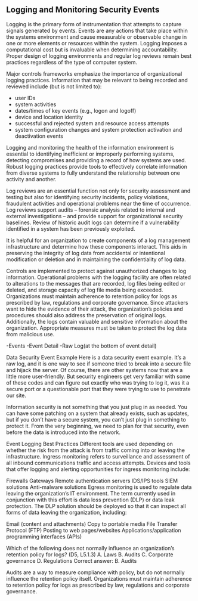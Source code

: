 ## Logging and Monitoring Security Events
Logging is the primary form of instrumentation that attempts to capture signals generated by events. Events are any actions that take place within the systems environment and cause measurable or observable change in one or more elements or resources within the system. Logging imposes a computational cost but is invaluable when determining accountability. Proper design of logging environments and regular log reviews remain best practices regardless of the type of computer system. 

Major controls frameworks emphasize the importance of organizational logging practices. Information that may be relevant to being recorded and reviewed include (but is not limited to): 
- user IDs
- system activities
- dates/times of key events (e.g., logon and logoff)
- device and location identity
- successful and rejected system and resource access attempts
- system configuration changes and system protection activation and deactivation events

 Logging and monitoring the health of the information environment is essential to identifying inefficient or improperly performing systems, detecting compromises and providing a record of how systems are used. Robust logging practices provide tools to effectively correlate information from diverse systems to fully understand the relationship between one activity and another. 

Log reviews are an essential function not only for security assessment and testing but also for identifying security incidents, policy violations, fraudulent activities and operational problems near the time of occurrence. Log reviews support audits – forensic analysis related to internal and external investigations – and provide support for organizational security baselines. Review of historic audit logs can determine if a vulnerability identified in a system has been previously exploited. 

It is helpful for an organization to create components of a log management infrastructure and determine how these components interact. This aids in preserving the integrity of log data from accidental or intentional modification or deletion and in maintaining the confidentiality of log data. 

Controls are implemented to protect against unauthorized changes to log information. Operational problems with the logging facility are often related to alterations to the messages that are recorded, log files being edited or deleted, and storage capacity of log file media being exceeded. Organizations must maintain adherence to retention policy for logs as prescribed by law, regulations and corporate governance. Since attackers want to hide the evidence of their attack, the organization’s policies and procedures should also address the preservation of original logs. Additionally, the logs contain valuable and sensitive information about the organization.  Appropriate measures must be taken to protect the log data from malicious use.

 -Events
 -Event Detail
 -Raw Log(at the bottom of event detail)
 
 
 
 
 
 
 
 Data Security Event Example
Here is a data security event example. It’s a raw log, and it is one way to see if someone tried to break into a secure file and hijack the server. Of course, there are other systems now that are a little more user-friendly. But security engineers get very familiar with some of these codes and can figure out exactly who was trying to log it, was it a secure port or a questionable port that they were trying to use to penetrate our site. 

Information security is not something that you just plug in as needed. You can have some patching on a system that already exists, such as updates, but if you don’t have a secure system, you can’t just plug in something to protect it. From the very beginning, we need to plan for that security, even before the data is introduced into the network. 



Event Logging Best Practices
Different tools are used depending on whether the risk from the attack is from traffic coming into or leaving the infrastructure. Ingress monitoring refers to surveillance and assessment of all inbound communications traffic and access attempts. Devices and tools that offer logging and alerting opportunities for ingress monitoring include: 

Firewalls
Gateways
Remote authentication servers
IDS/IPS tools
SIEM solutions
Anti-malware solutions
Egress monitoring is used to regulate data leaving the organization’s IT environment. The term currently used in conjunction with this effort is data loss prevention (DLP) or data leak protection. The DLP solution should be deployed so that it can inspect all forms of data leaving the organization, including: 

Email (content and attachments)
Copy to portable media
File Transfer Protocol (FTP)
Posting to web pages/websites
Applications/application programming interfaces (APIs) 




Which of the following does not normally influence an organization’s retention policy for logs? (D5, L5.1.3) 
 A. Laws
 B. Audits
 C. Corporate governance
 D. Regulations
Correct answer: B. Audits

Audits are a way to measure compliance with policy, but do not normally influence the retention policy itself. Organizations must maintain adherence to retention policy for logs as prescribed by law, regulations and corporate governance.
